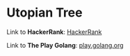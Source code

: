 # Utopian Tree

Link to **HackerRank**: [HackerRank](https://www.hackerrank.com/challenges/utopian-tree/problem)

Link to **The Play Golang**: [play.golang.org](https://play.golang.org/p/uwZFPy4qM4P)